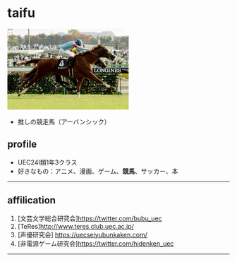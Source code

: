# taifu
![推しの競走馬](image-1.png)
- 推しの競走馬（アーバンシック）

## profile
- UEC24I類1年3クラス
- 好きなもの：アニメ、漫画、ゲーム、**競馬**、サッカー、本
---
## affilication
1. [文芸文学総合研究会]https://twitter.com/bubu_uec
2. [TeRes]http://www.teres.club.uec.ac.jp/
3. [声優研究会] https://uecseiyubunkaken.com/
4. [非電源ゲーム研究会]https://twitter.com/hidenken_uec
---

